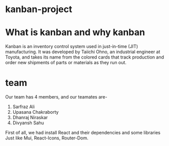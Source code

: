 # kanban-project
# What is kanban and why kanban
Kanban is an inventory control system used in just-in-time (JIT) manufacturing. It was developed by Taiichi Ohno, an industrial engineer at Toyota, and takes its name from the colored cards that track production and order new shipments of parts or materials as they run out.
# team
Our team has 4 members, and our teamates are- 
1. Sarfraz Ali
2. Upasana Chakraborty
3. Dhanraj Niraskar
4. Divyansh Sahu

First of all, we had install React and their dependencies  and some libraries Just like Mui, React-Icons, Router-Dom. 
